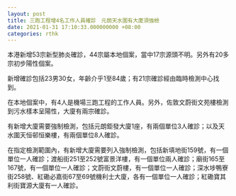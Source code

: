 ```yaml
---
layout: post
title: 三跑工程增4名工作人員確診　元朗天水圍有大廈須強檢
date: 2021-01-31 17:10:33.000000000 +08:00
categories: rthk
---
```


本港新增53宗新型肺炎確診，44宗屬本地個案，當中17宗源頭不明。另外有20多宗初步陽性個案。

新增確診包括23男30女，年齡介乎1至84歲；有21宗確診經由臨時檢測中心找到。

在本地個案中，有4人是機場三跑工程的工作人員。另外，佐敦文蔚街文苑樓檢測到污水樣本呈陽性，大廈有兩宗確診。

有新增大廈需要強制檢測，包括元朗鉅發大廈1座，有兩個單位3人確診；以及天水圍天恒邨恒樂樓，有兩個單位8人確診。

在指定檢測範圍內，有新增大廈需要列入強制檢測，包括新填地街159號，有一個單位一人確診；渡船街251至252號富景洋樓，有一個單位兩人確診；廟街165至167號，有一個單位一人確診；文蔚街文蔚樓，有一個單位一人確診；深水埗鴨寮街258號、紅磡必嘉街67至69號機利士大廈，各有一個單位一人確診；紅磡寶其利街寶源大廈有一人確診。
